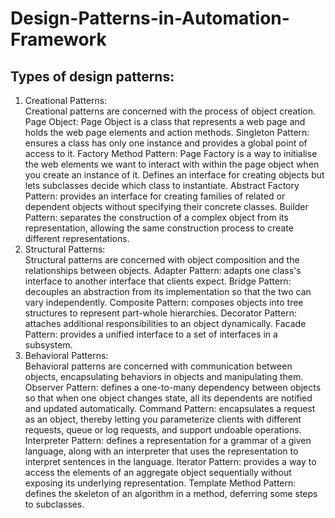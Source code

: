# Design-Patterns-in-Automation-Framework
## Types of design patterns:
1. Creational Patterns: <br/>
    Creational patterns are concerned with the process of object creation.
    Page Object:
      Page Object is a class that represents a web page and holds the web page elements and action methods. 
    Singleton Pattern: 
      ensures a class has only one instance and provides a global point of access to it.
    Factory Method Pattern: 
      Page Factory is a way to initialise the web elements we want to interact with within the page object when you create an instance of it. Defines an interface         for creating objects but lets subclasses decide which class to instantiate.
    Abstract Factory Pattern: 
      provides an interface for creating families of related or dependent objects without specifying their concrete classes.
    Builder Pattern: 
      separates the construction of a complex object from its representation, allowing the same construction process to create different representations.
2. Structural Patterns: <br/>
    Structural patterns are concerned with object composition and the relationships between objects.
    Adapter Pattern: 
      adapts one class's interface to another interface that clients expect.
    Bridge Pattern: 
      decouples an abstraction from its implementation so that the two can vary independently.
    Composite Pattern: 
      composes objects into tree structures to represent part-whole hierarchies.
    Decorator Pattern: 
      attaches additional responsibilities to an object dynamically.
    Facade Pattern: 
      provides a unified interface to a set of interfaces in a subsystem.
3. Behavioral Patterns: <br/>
    Behavioral patterns are concerned with communication between objects, encapsulating behaviors in objects and manipulating them. 
    Observer Pattern: 
      defines a one-to-many dependency between objects so that when one object changes state, all its dependents are notified and updated automatically.
    Command Pattern: 
      encapsulates a request as an object, thereby letting you parameterize clients with different requests, queue or log requests, and support undoable operations.
    Interpreter Pattern: 
      defines a representation for a grammar of a given language, along with an interpreter that uses the representation to interpret sentences in the language.
    Iterator Pattern: 
      provides a way to access the elements of an aggregate object sequentially without exposing its underlying representation.
    Template Method Pattern: 
      defines the skeleton of an algorithm in a method, deferring some steps to subclasses.
